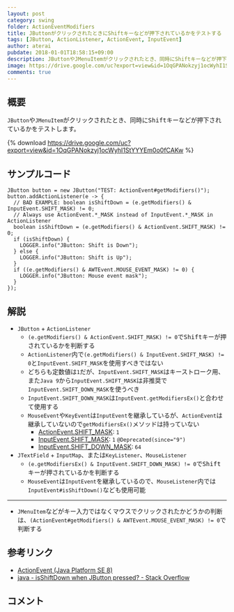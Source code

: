 ```yaml
---
layout: post
category: swing
folder: ActionEventModifiers
title: JButtonがクリックされたときにShiftキーなどが押下されているかをテストする
tags: [JButton, ActionListener, ActionEvent, InputEvent]
author: aterai
pubdate: 2018-01-01T18:58:15+09:00
description: JButtonやJMenuItemがクリックされたとき、同時にShiftキーなどが押下されているかをテストします。
image: https://drive.google.com/uc?export=view&id=1OqGPANokzyj1ocWyhI1StYYYEm0o0fCAKw
comments: true
---
```

## 概要
`JButton`や`JMenuItem`がクリックされたとき、同時に<kbd>Shift</kbd>キーなどが押下されているかをテストします。

{% download https://drive.google.com/uc?export=view&id=1OqGPANokzyj1ocWyhI1StYYYEm0o0fCAKw %}

## サンプルコード
<pre class="prettyprint"><code>JButton button = new JButton("TEST: ActionEvent#getModifiers()");
button.addActionListener(e -&gt; {
  // BAD EXAMPLE: boolean isShiftDown = (e.getModifiers() &amp; InputEvent.SHIFT_MASK) != 0;
  // Always use ActionEvent.*_MASK instead of InputEvent.*_MASK in ActionListener
  boolean isShiftDown = (e.getModifiers() &amp; ActionEvent.SHIFT_MASK) != 0;
  if (isShiftDown) {
    LOGGER.info("JButton: Shift is Down");
  } else {
    LOGGER.info("JButton: Shift is Up");
  }
  if ((e.getModifiers() &amp; AWTEvent.MOUSE_EVENT_MASK) != 0) {
    LOGGER.info("JButton: Mouse event mask");
  }
});
</code></pre>

## 解説
- `JButton` + `ActionListener`
    - `(e.getModifiers() & ActionEvent.SHIFT_MASK) != 0`で<kbd>Shift</kbd>キーが押されているかを判断する
    - `ActionListener`内で`(e.getModifiers() & InputEvent.SHIFT_MASK) != 0`と`InputEvent.SHIFT_MASK`を使用すべきではない
    - どちらも定数値は`1`だが、`InputEvent.SHIFT_MASK`はキーストローク用、また`Java 9`から`InputEvent.SHIFT_MASK`は非推奨で`InputEvent.SHIFT_DOWN_MASK`を使うべき
    - `InputEvent.SHIFT_DOWN_MASK`は`InputEvent.getModifiersEx()`と合わせて使用する
    - `MouseEvent`や`KeyEvent`は`InputEvent`を継承しているが、`ActionEvent`は継承していないので`getModifiersEx()`メソッドは持っていない
        - [ActionEvent.SHIFT_MASK](https://docs.oracle.com/javase/jp/9/docs/api/constant-values.html#java.awt.event.ActionEvent.SHIFT_MASK): `1`
        - [InputEvent.SHIFT_MASK](https://docs.oracle.com/javase/jp/9/docs/api/constant-values.html#java.awt.event.InputEvent.SHIFT_MASK): `1` `@Deprecated(since="9")`
        - [InputEvent.SHIFT_DOWN_MASK](https://docs.oracle.com/javase/jp/9/docs/api/constant-values.html#java.awt.event.InputEvent.SHIFT_DOWN_MASK): `64`
- `JTextField` + `InputMap`、または`KeyListener`、`MouseListener`
    - `(e.getModifiersEx() & InputEvent.SHIFT_DOWN_MASK) != 0`で<kbd>Shift</kbd>キーが押されているかを判断する
    - `MouseEvent`は`InputEvent`を継承しているので、`MouseListener`内では`InputEvent#isShiftDown()`なども使用可能

<!-- dummy comment line for breaking list -->

- - - -
- `JMenuItem`などがキー入力ではなくマウスでクリックされたかどうかの判断は、`(ActionEvent#getModifiers() & AWTEvent.MOUSE_EVENT_MASK) != 0`で判断する

<!-- dummy comment line for breaking list -->

## 参考リンク
- [ActionEvent (Java Platform SE 8)](https://docs.oracle.com/javase/jp/8/docs/api/java/awt/event/ActionEvent.html)
- [java - isShiftDown when JButton pressed? - Stack Overflow](https://stackoverflow.com/questions/5592065/isshiftdown-when-jbutton-pressed)

<!-- dummy comment line for breaking list -->

## コメント
